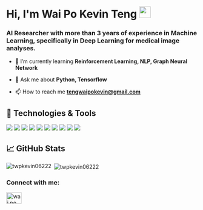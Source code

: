 # Hi, I'm Wai Po Kevin Teng <img src="https://github.com/twpkevin06222/twpkevin06222/blob/main/img/pacman.gif" width="30px">
<h3 align="left">AI Researcher with more than 3 years of experience in Machine Learning, specifically in Deep Learning for medical image analyses.</h3>

- 🌱 I’m currently learning **Reinforcement Learning, NLP, Graph Neural Network**

- 💬 Ask me about **Python, Tensorflow**

- 📫 How to reach me **tengwaipokevin@gmail.com**

<!-- <h3 align="left">Languages and Tools:</h3> -->
## 🔧 Technologies & Tools
![](https://img.shields.io/badge/OS-Linux-informational?style=flat&logo=linux&logoColor=white&color=2bbc8a)
![](https://img.shields.io/badge/IDE-PyCharm-informational?style=flat&logo=pycharm&logoColor=white&color=2bbc8a)
![](https://img.shields.io/badge/Lang-Python-informational?style=flat&logo=python&logoColor=white&color=2bbc8a)
![](https://img.shields.io/badge/Lang-Java-informational?style=flat&logo=java&logoColor=white&color=2bbc8a)
![](https://img.shields.io/badge/Framework-Tensorflow-informational?style=flat&logo=tensorflow&logoColor=white&color=2bbc8a)
![](https://img.shields.io/badge/Framework-PyTorch-informational?style=flat&logo=pytorch&logoColor=white&color=2bbc8a)
![](https://img.shields.io/badge/Framework-Scikit_Learn-informational?style=flat&logo=scikit-learn&logoColor=white&color=2bbc8a)
![](https://img.shields.io/badge/Framework-OpenCV-informational?style=flat&logo=opencv&logoColor=white&color=2bbc8a)
![](https://img.shields.io/badge/Framework-pandas-informational?style=flat&logo=pandas&logoColor=white&color=2bbc8a)
![](https://img.shields.io/badge/Database-MySQL-informational?style=flat&logo=mysql&logoColor=white&color=2bbc8a)

## &#x1f4c8; GitHub Stats
<p><img align="left" src="https://github-readme-stats.vercel.app/api/top-langs?username=twpkevin06222&show_icons=true&locale=en&layout=compact&theme=dracula&langs_count=3" alt="twpkevin06222" /></p>

<p>&nbsp;<img align="center" src="https://github-readme-stats.vercel.app/api?username=twpkevin06222&show_icons=true&locale=en&theme=dracula" alt="twpkevin06222" /></p>

<h3 align="left">Connect with me:</h3>
<p align="left">
<a href="https://www.linkedin.com/in/twpkevin/" target="blank"><img align="center" src="https://raw.githubusercontent.com/rahuldkjain/github-profile-readme-generator/master/src/images/icons/Social/linked-in-alt.svg" alt="wai po kevin Teng" height="30" width="40" /></a>
</p>
